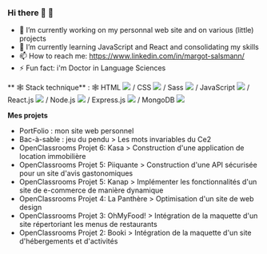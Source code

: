 ### Hi there 👋 🤖

- 🔭 I’m currently working on my personnal web site and on various (little) projects
- 🌱 I’m currently learning JavaScript and React and consolidating my skills
- 📫 How to reach me: https://www.linkedin.com/in/margot-salsmann/ 
- ⚡ Fun fact: i'm Doctor in Language Sciences

** 🕸 Stack technique** :
🕸 HTML <img src="https://github.com/Zeiah/icons8-html-48.png"> /  CSS <img src="https://github.com/Zeiah/Zeiah/icons8-css-48.png"/> / Sass <img src="https://github.com/Zeiah/Zeiah/icons8-sass-48.png"/> / JavaScript <img src="https://github.com/Zeiah/Zeiah/icons8-javascript-48.png"/> / React.js <img src="https://github.com/Zeiah/Zeiah/icons8-react-js-48.png"/> / Node.js <img src="https://github.com/Zeiah/Zeiah/icons8-node-js-48.png"/> / Express.js <img src="https://github.com/Zeiah/Zeiah/icons8-express-js-48.png"/> / MongoDB <img src="https://github.com/Zeiah/Zeiah/icons8-mongodb-48.png"/> </li>

**Mes projets**
* PortFolio : mon site web personnel
* Bac-à-sable : jeu du pendu > Les mots invariables du Ce2
* OpenClassrooms Projet 6: Kasa > Construction d'une application de location immobilière
* OpenClassrooms Projet 5: Piiquante > Construction d'une API sécurisée pour un site d'avis gastonomiques
* OpenClassrooms Projet 5: Kanap > Implémenter les fonctionnalités d'un site de e-commerce de manière dynamique
* OpenClassrooms Projet 4: La Panthère > Optimisation d'un site de web design
* OpenClassrooms Projet 3: OhMyFood! > Intégration de la maquette d'un site répertoriant les menus de restaurants
* OpenClassrooms Projet 2: Booki > Intégration de la maquette d'un site d'hébergements et d'activités
 


<!--
**Zeiah/Zeiah** is a ✨ _special_ ✨ repository because its `README.md` (this file) appears on your GitHub profile.
-->
